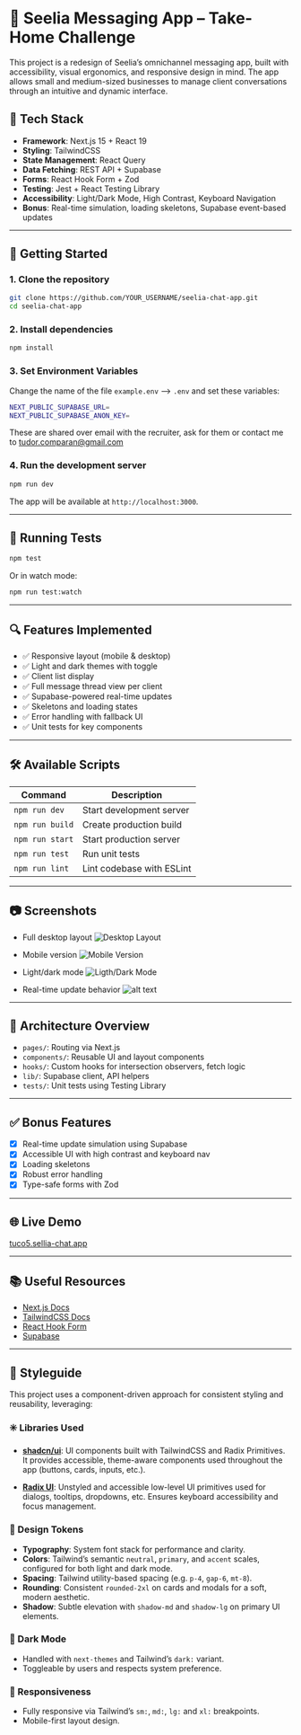# 💬 Seelia Messaging App – Take-Home Challenge

This project is a redesign of Seelia’s omnichannel messaging app, built with accessibility, visual ergonomics, and responsive design in mind. The app allows small and medium-sized businesses to manage client conversations through an intuitive and dynamic interface.

## 🔧 Tech Stack

- **Framework**: Next.js 15 + React 19
- **Styling**: TailwindCSS
- **State Management**: React Query
- **Data Fetching**: REST API + Supabase
- **Forms**: React Hook Form + Zod
- **Testing**: Jest + React Testing Library
- **Accessibility**: Light/Dark Mode, High Contrast, Keyboard Navigation
- **Bonus**: Real-time simulation, loading skeletons, Supabase event-based updates

---

## 🚀 Getting Started

### 1. Clone the repository

```bash
git clone https://github.com/YOUR_USERNAME/seelia-chat-app.git
cd seelia-chat-app
```

### 2. Install dependencies

```bash
npm install
```

### 3. Set Environment Variables

Change the name of the file `example.env` --> `.env` and set these variables:

```bash
NEXT_PUBLIC_SUPABASE_URL=
NEXT_PUBLIC_SUPABASE_ANON_KEY=
```

These are shared over email with the recruiter, ask for them or contact me to tudor.comparan@gmail.com

### 4. Run the development server

```bash
npm run dev
```

The app will be available at `http://localhost:3000`.

---

## 🧪 Running Tests

```bash
npm test
```

Or in watch mode:

```bash
npm run test:watch
```

---

## 🔍 Features Implemented

- ✅ Responsive layout (mobile & desktop)
- ✅ Light and dark themes with toggle
- ✅ Client list display
- ✅ Full message thread view per client
- ✅ Supabase-powered real-time updates
- ✅ Skeletons and loading states
- ✅ Error handling with fallback UI
- ✅ Unit tests for key components

---

## 🛠 Available Scripts

| Command         | Description               |
| --------------- | ------------------------- |
| `npm run dev`   | Start development server  |
| `npm run build` | Create production build   |
| `npm run start` | Start production server   |
| `npm run test`  | Run unit tests            |
| `npm run lint`  | Lint codebase with ESLint |

---

## 📷 Screenshots

- Full desktop layout
  ![Desktop Layout](<Screenshot from 2025-05-30 12-47-16.png>)

- Mobile version
  ![Mobile Version](<Screenshot from 2025-05-30 12-49-09.png>)

- Light/dark mode
  ![Ligth/Dark Mode](<Screenshot from 2025-05-30 12-54-03.png>)

- Real-time update behavior
  ![alt text](<Screenshot from 2025-05-30 12-59-44.png>)

---

## 📂 Architecture Overview

- `pages/`: Routing via Next.js
- `components/`: Reusable UI and layout components
- `hooks/`: Custom hooks for intersection observers, fetch logic
- `lib/`: Supabase client, API helpers
- `tests/`: Unit tests using Testing Library

---

## ✅ Bonus Features

- [x] Real-time update simulation using Supabase
- [x] Accessible UI with high contrast and keyboard nav
- [x] Loading skeletons
- [x] Robust error handling
- [x] Type-safe forms with Zod

---

## 🌐 Live Demo

[tuco5.sellia-chat.app](https://chat-app-zeta-nine-49.vercel.app)

---

## 📚 Useful Resources

- [Next.js Docs](https://nextjs.org/docs)
- [TailwindCSS Docs](https://tailwindcss.com/docs)
- [React Hook Form](https://react-hook-form.com/)
- [Supabase](https://supabase.com/docs)

---

## 🎨 Styleguide

This project uses a component-driven approach for consistent styling and reusability, leveraging:

### ✳️ Libraries Used

- **[shadcn/ui](https://ui.shadcn.com/)**:
  UI components built with TailwindCSS and Radix Primitives. It provides accessible, theme-aware components used throughout the app (buttons, cards, inputs, etc.).

- **[Radix UI](https://www.radix-ui.com/primitives/docs/overview/introduction)**:
  Unstyled and accessible low-level UI primitives used for dialogs, tooltips, dropdowns, etc. Ensures keyboard accessibility and focus management.

### 🎨 Design Tokens

- **Typography**: System font stack for performance and clarity.
- **Colors**: Tailwind’s semantic `neutral`, `primary`, and `accent` scales, configured for both light and dark mode.
- **Spacing**: Tailwind utility-based spacing (e.g. `p-4`, `gap-6`, `mt-8`).
- **Rounding**: Consistent `rounded-2xl` on cards and modals for a soft, modern aesthetic.
- **Shadow**: Subtle elevation with `shadow-md` and `shadow-lg` on primary UI elements.

### 🌙 Dark Mode

- Handled with `next-themes` and Tailwind’s `dark:` variant.
- Toggleable by users and respects system preference.

### 📏 Responsiveness

- Fully responsive via Tailwind’s `sm:`, `md:`, `lg:` and `xl:` breakpoints.
- Mobile-first layout design.
